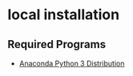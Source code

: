 # local installation

## Required Programs
- [Anaconda Python 3 Distribution](https://www.anaconda.com/distribution/)
